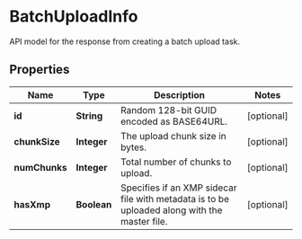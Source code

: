 

# BatchUploadInfo

API model for the response from creating a batch upload task.

## Properties

| Name | Type | Description | Notes |
|------------ | ------------- | ------------- | -------------|
|**id** | **String** | Random 128-bit GUID encoded as BASE64URL.  |  [optional] |
|**chunkSize** | **Integer** | The upload chunk size in bytes.  |  [optional] |
|**numChunks** | **Integer** | Total number of chunks to upload.  |  [optional] |
|**hasXmp** | **Boolean** | Specifies if an XMP sidecar file with metadata is to be uploaded along with the master file.  |  [optional] |



